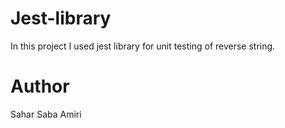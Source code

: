 # Jest-library
In this project I used jest library for unit testing of reverse string.
# Author
Sahar Saba Amiri
